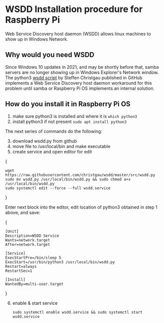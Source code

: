 # WSDD Installation procedure for Raspberry Pi
Web Service Discovery host daemon (WSDD) allows linux machines to show up in Windows Network.
## Why would you need WSDD
Since Windows 10 updates in 2021, and may be shortly before that, samba servers are no longer showing up in Windows Explorer's Network window.
The python3 [wsdd script](https://github.com/christgau/wsdd) by Steffen Christgau published in GitHub implements a Web Service Discovery host daemon workaround for this problem until samba or Raspberry Pi OS implements an internal solution.
## How do you install it in Raspberry Pi OS
1. make sure python3 is installed and where it is
	`which python3`
1. install python3 if not present
    `sudo apt install python3`

The next series of commands do the following:

3. download wsdd.py from github
1. move file to /usr/local/bin and make executable
1. create service and open editor for edit


{

	wget https://raw.githubusercontent.com/christgau/wsdd/master/src/wsdd.py
	sudo mv wsdd.py /usr/local/bin/wsdd.py && sudo chmod a+x /usr/local/bin/wsdd.py
	sudo systemctl edit --force --full wsdd.service

}

Enter next block into the editor, edit location of python3 obtained in step 1 above, and save:

{

	[Unit]
	Description=WSDD Service
	Wants=network.target
	After=network.target
	 
	[Service]
	ExecStartPre=/bin/sleep 5
	ExecStart=/usr/bin/python3 /usr/local/bin/wsdd.py
	Restart=always
	RestartSec=1
	 
	[Install]
	WantedBy=multi-user.target

}


6. enable  & start service

	`sudo systemctl enable wsdd.service && sudo systemctl start wsdd.service`
